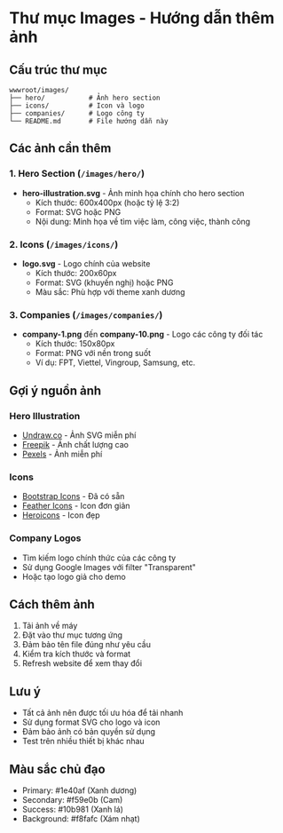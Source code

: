 # Thư mục Images - Hướng dẫn thêm ảnh

## Cấu trúc thư mục

```
wwwroot/images/
├── hero/           # Ảnh hero section
├── icons/          # Icon và logo
├── companies/      # Logo công ty
└── README.md       # File hướng dẫn này
```

## Các ảnh cần thêm

### 1. Hero Section (`/images/hero/`)
- **hero-illustration.svg** - Ảnh minh họa chính cho hero section
  - Kích thước: 600x400px (hoặc tỷ lệ 3:2)
  - Format: SVG hoặc PNG
  - Nội dung: Minh họa về tìm việc làm, công việc, thành công

### 2. Icons (`/images/icons/`)
- **logo.svg** - Logo chính của website
  - Kích thước: 200x60px
  - Format: SVG (khuyến nghị) hoặc PNG
  - Màu sắc: Phù hợp với theme xanh dương

### 3. Companies (`/images/companies/`)
- **company-1.png** đến **company-10.png** - Logo các công ty đối tác
  - Kích thước: 150x80px
  - Format: PNG với nền trong suốt
  - Ví dụ: FPT, Viettel, Vingroup, Samsung, etc.

## Gợi ý nguồn ảnh

### Hero Illustration
- [Undraw.co](https://undraw.co/) - Ảnh SVG miễn phí
- [Freepik](https://www.freepik.com/) - Ảnh chất lượng cao
- [Pexels](https://www.pexels.com/) - Ảnh miễn phí

### Icons
- [Bootstrap Icons](https://icons.getbootstrap.com/) - Đã có sẵn
- [Feather Icons](https://feathericons.com/) - Icon đơn giản
- [Heroicons](https://heroicons.com/) - Icon đẹp

### Company Logos
- Tìm kiếm logo chính thức của các công ty
- Sử dụng Google Images với filter "Transparent"
- Hoặc tạo logo giả cho demo

## Cách thêm ảnh

1. Tải ảnh về máy
2. Đặt vào thư mục tương ứng
3. Đảm bảo tên file đúng như yêu cầu
4. Kiểm tra kích thước và format
5. Refresh website để xem thay đổi

## Lưu ý

- Tất cả ảnh nên được tối ưu hóa để tải nhanh
- Sử dụng format SVG cho logo và icon
- Đảm bảo ảnh có bản quyền sử dụng
- Test trên nhiều thiết bị khác nhau

## Màu sắc chủ đạo

- Primary: #1e40af (Xanh dương)
- Secondary: #f59e0b (Cam)
- Success: #10b981 (Xanh lá)
- Background: #f8fafc (Xám nhạt)
